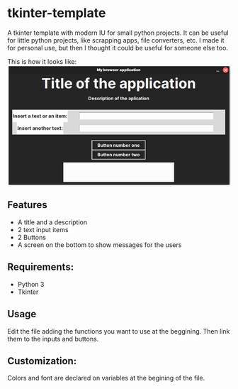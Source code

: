 # tkinter-template
A tkinter template with modern IU for small python projects. It can be useful for little python projects, like scrapping apps, file converters, etc. I made it for personal use, but then I thought it could be useful for someone else too.

This is how it looks like:
![Image from a screenshot of the template](./images/template.png)
## Features
   
 - A title and a description 
 - 2 text input items 
 - 2 Buttons
 - A screen on the bottom to show messages for the users 


## Requirements:

- Python 3
- Tkinter

## Usage

Edit the file adding the functions you want to use at the beggining. Then link them to the inputs and buttons.


## Customization:

Colors and font are declared on variables at the begining of the file.
